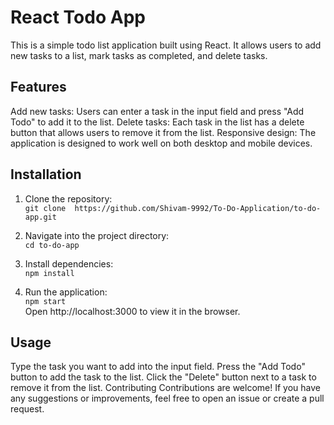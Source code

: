 # React Todo App <br>
This is a simple todo list application built using React. It allows users to add new tasks to a list, mark tasks as completed, and delete tasks.

## Features
Add new tasks: Users can enter a task in the input field and press "Add Todo" to add it to the list.
Delete tasks: Each task in the list has a delete button that allows users to remove it from the list.
Responsive design: The application is designed to work well on both desktop and mobile devices.

## Installation
1. Clone the repository:<br>
```git clone  https://github.com/Shivam-9992/To-Do-Application/to-do-app.git```

2. Navigate into the project directory:<br>
```cd to-do-app```

3. Install dependencies:<br>
```npm install```

4. Run the application:<br>
```npm start```<br>
Open http://localhost:3000 to view it in the browser.

## Usage <br>
Type the task you want to add into the input field.
Press the "Add Todo" button to add the task to the list.
Click the "Delete" button next to a task to remove it from the list.
Contributing
Contributions are welcome! If you have any suggestions or improvements, feel free to open an issue or create a pull request.


